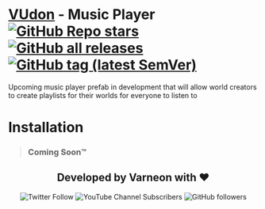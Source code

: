 <div>

# [VUdon](https://github.com/Varneon/VUdon) - Music Player [![GitHub Repo stars](https://img.shields.io/github/stars/Varneon/VUdon-MusicPlayer?style=flat&label=Stars)](https://github.com/Varneon/VUdon-MusicPlayer/stargazers) [![GitHub all releases](https://img.shields.io/github/downloads/Varneon/VUdon-MusicPlayer/total?color=blue&label=Downloads&style=flat)](https://github.com/Varneon/VUdon-MusicPlayer/releases) [![GitHub tag (latest SemVer)](https://img.shields.io/github/v/tag/Varneon/VUdon-MusicPlayer?color=blue&label=Release&sort=semver&style=flat)](https://github.com/Varneon/VUdon-MusicPlayer/releases/latest)

</div>

Upcoming music player prefab in development that will allow world creators to create playlists for their worlds for everyone to listen to

# Installation

> ### Coming Soon™

<div align="center">

## Developed by Varneon with :hearts:

![Twitter Follow](https://img.shields.io/twitter/follow/Varneon?color=%231c9cea&label=%40Varneon&logo=Twitter&style=for-the-badge)
![YouTube Channel Subscribers](https://img.shields.io/youtube/channel/subscribers/UCKTxeXy7gyaxr-YA9qGWOYg?color=%23FF0000&label=Varneon&logo=YouTube&style=for-the-badge)
![GitHub followers](https://img.shields.io/github/followers/Varneon?color=%23303030&label=Varneon&logo=GitHub&style=for-the-badge)

</div>
